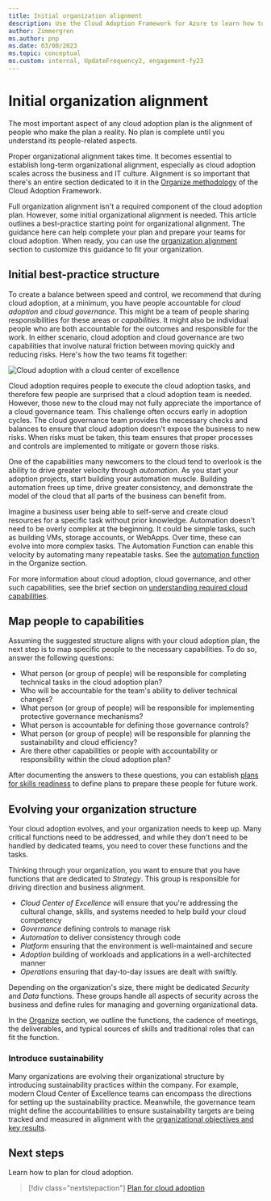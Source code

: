 ```yaml
---
title: Initial organization alignment
description: Use the Cloud Adoption Framework for Azure to learn how to complete your initial organization alignment and get your teams ready for cloud adoption.
author: Zimmergren
ms.author: pnp
ms.date: 03/08/2023
ms.topic: conceptual
ms.custom: internal, UpdateFrequency2, engagement-fy23
---
```


# Initial organization alignment

The most important aspect of any cloud adoption plan is the alignment of people who make the plan a reality. No plan is complete until you understand its people-related aspects.

Proper organizational alignment takes time. It becomes essential to establish long-term organizational alignment, especially as cloud adoption scales across the business and IT culture. Alignment is so important that there's an entire section dedicated to it in the [Organize methodology](../organize/index.md) of the Cloud Adoption Framework.

Full organization alignment isn't a required component of the cloud adoption plan. However, some initial organizational alignment is needed. This article outlines a best-practice starting point for organizational alignment. The guidance here can help complete your plan and prepare your teams for cloud adoption. When ready, you can use the [organization alignment](../organize/index.md) section to customize this guidance to fit your organization.

## Initial best-practice structure

To create a balance between speed and control, we recommend that during cloud adoption, at a minimum, you have people accountable for *cloud adoption* and *cloud governance*. This might be a team of people sharing responsibilities for these areas or *capabilities*. It might also be individual people who are both accountable for the outcomes and responsible for the work. In either scenario, cloud adoption and cloud governance are two capabilities that involve natural friction between moving quickly and reducing risks. Here's how the two teams fit together:

![Cloud adoption with a cloud center of excellence](../_images/ready/org-ready-best-practice.png)

Cloud adoption requires people to execute the cloud adoption tasks, and therefore few people are surprised that a cloud adoption team is needed. However, those new to the cloud may not fully appreciate the importance of a cloud governance team. This challenge often occurs early in adoption cycles. The cloud governance team provides the necessary checks and balances to ensure that cloud adoption doesn't expose the business to new risks. When risks must be taken, this team ensures that proper processes and controls are implemented to mitigate or govern those risks.

One of the capabilities many newcomers to the cloud tend to overlook is the ability to drive greater velocity through *automation*. As you start your adoption projects, start building your automation muscle. Building automation frees up time, drive greater consistency, and demonstrate the model of the cloud that all parts of the business can benefit from.

Imagine a business user being able to self-serve and create cloud resources for a specific task without prior knowledge. Automation doesn't need to be overly complex at the beginning. It could be simple tasks, such as building VMs, storage accounts, or WebApps. Over time, these can evolve into more complex tasks. The Automation Function can enable this velocity by automating many repeatable tasks. See the [automation function](../organize/cloud-automation.md) in the Organize section.

For more information about cloud adoption, cloud governance, and other such capabilities, see the brief section on [understanding required cloud capabilities](../organize/index.md#understand-required-cloud-functions).

## Map people to capabilities

Assuming the suggested structure aligns with your cloud adoption plan, the next step is to map specific people to the necessary capabilities. To do so, answer the following questions:

- What person (or group of people) will be responsible for completing technical tasks in the cloud adoption plan?
- Who will be accountable for the team's ability to deliver technical changes?
- What person (or group of people) will be responsible for implementing protective governance mechanisms?
- What person is accountable for defining those governance controls?
- What person (or group of people) will be responsible for planning the sustainability and cloud efficiency?
- Are there other capabilities or people with accountability or responsibility within the cloud adoption plan?

After documenting the answers to these questions, you can establish [plans for skills readiness](./adapt-roles-skills-processes.md) to define plans to prepare these people for future work.

## Evolving your organization structure

Your cloud adoption evolves, and your organization needs to keep up. Many critical functions need to be addressed, and while they don't need to be handled by dedicated teams, you need to cover these functions and the tasks.

Thinking through your organization, you want to ensure that you have functions that are dedicated to *Strategy*. This group is responsible for driving direction and business alignment.

- *Cloud Center of Excellence* will ensure that you're addressing the cultural change, skills, and systems needed to help build your cloud competency
- *Governance* defining controls to manage risk
- *Automation* to deliver consistency through code
- *Platform* ensuring that the environment is well-maintained and secure
- *Adoption* building of workloads and applications in a well-architected manner
- *Operations* ensuring that day-to-day issues are dealt with swiftly.

Depending on the organization's size, there might be dedicated *Security* and *Data* functions. These groups handle all aspects of security across the business and define rules for managing and governing organizational data.

In the [Organize](../organize/index.md) section, we outline the functions, the cadence of meetings, the deliverables, and typical sources of skills and traditional roles that can fit the function.

### Introduce sustainability

Many organizations are evolving their organizational structure by introducing sustainability practices within the company. For example, modern Cloud Center of Excellence teams can encompass the directions for setting up the sustainability practice. Meanwhile, the governance team might define the accountabilities to ensure sustainability targets are being tracked and measured in alignment with the [organizational objectives and key results](/azure/cloud-adoption-framework/strategy/business-outcomes/okr#examples-of-okrs).

## Next steps

Learn how to plan for cloud adoption.

> [!div class="nextstepaction"]
> [Plan for cloud adoption](./plan-intro.md)
